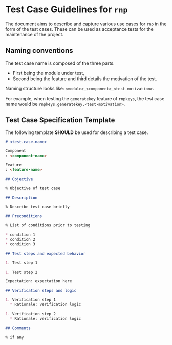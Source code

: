 # Test Case Guidelines for `rnp`

The document aims to describe and capture various use cases for `rnp` in
the form of the test cases. These can be used as acceptance tests for
the maintenance of the project.


## Naming conventions

The test case name is composed of the three parts.

* First being the module under test,
* Second being the feature and third details the motivation of the test.

Naming structure looks like: `<module>_<component>_<test-motivation>`.

For example, when testing the `generatekey` feature of `rnpkeys`, the
test case name would be `rnpkeys.generatekey.<test-motivation>`.


## Test Case Specification Template

The following template **SHOULD** be used for describing a test case.


~~~~~~ md
# <test-case-name>

Component
: <component-name>

Feature
: <feature-name>

## Objective

% Objective of test case

## Description

% Describe test case briefly

## Preconditions

% List of conditions prior to testing

* condition 1
* condition 2
* condition 3

## Test steps and expected behavior

1. Test step 1

1. Test step 2

Expectation: expectation here

## Verification steps and logic

1. Verification step 1
  * Rationale: verification logic

1. Verification step 2
  * Rationale: verification logic

## Comments

% if any

~~~~~~

